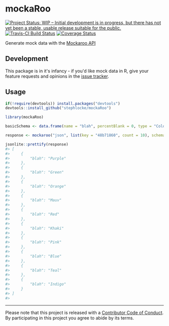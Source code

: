 <!-- README.md is generated from README.Rmd. Please edit that file -->
mockaRoo
========

[![Project Status: WIP – Initial development is in progress, but there has not yet been a stable, usable release suitable for the public.](http://www.repostatus.org/badges/latest/wip.svg)](http://www.repostatus.org/#wip)
[![Travis-CI Build Status](https://travis-ci.org/stephlocke/mockaRoo.svg?branch=master)](https://travis-ci.org/stephlocke/mockaRoo) [![Coverage Status](https://img.shields.io/coveralls/stephlocke/mockaRoo.svg)](https://coveralls.io/r/stephlocke/mockaRoo?branch=master)

Generate mock data with the [Mockaroo API](https://www.mockaroo.com/api/docs)

Development
-----------

This package is in it's infancy - if you'd like mock data in R, give your feature requests and opinions in the [issue tracker](https://github.com/stephlocke/mockaRoo/issues).

Usage
-----

``` r
if(!require(devtools)) install.packages("devtools")
devtools::install_github("stephlocke/mockaRoo")
```

``` r
library(mockaRoo)

basicSchema <- data.frame(name = "blah", percentBlank = 0, type = "Color")

response <- mockaroo("json", list(key = "48b71860", count = 10), schema = jsonlite::toJSON(basicSchema))

jsonlite::prettify(response)
#> [
#>     {
#>         "blah": "Purple"
#>     },
#>     {
#>         "blah": "Green"
#>     },
#>     {
#>         "blah": "Orange"
#>     },
#>     {
#>         "blah": "Mauv"
#>     },
#>     {
#>         "blah": "Red"
#>     },
#>     {
#>         "blah": "Khaki"
#>     },
#>     {
#>         "blah": "Pink"
#>     },
#>     {
#>         "blah": "Blue"
#>     },
#>     {
#>         "blah": "Teal"
#>     },
#>     {
#>         "blah": "Indigo"
#>     }
#> ]
#> 
```

------------------------------------------------------------------------

Please note that this project is released with a [Contributor Code of Conduct](CONDUCT.md). By participating in this project you agree to abide by its terms.
